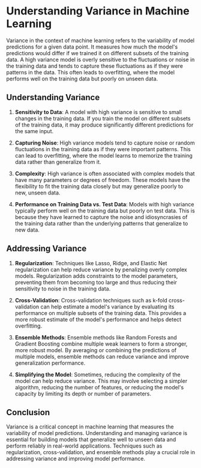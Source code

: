 # Understanding Variance in Machine Learning

Variance in the context of machine learning refers to the variability of model predictions for a given data point. It measures how much the model's predictions would differ if we trained it on different subsets of the training data. A high variance model is overly sensitive to the fluctuations or noise in the training data and tends to capture these fluctuations as if they were patterns in the data. This often leads to overfitting, where the model performs well on the training data but poorly on unseen data.

## Understanding Variance

1. **Sensitivity to Data**: A model with high variance is sensitive to small changes in the training data. If you train the model on different subsets of the training data, it may produce significantly different predictions for the same input.

2. **Capturing Noise**: High variance models tend to capture noise or random fluctuations in the training data as if they were important patterns. This can lead to overfitting, where the model learns to memorize the training data rather than generalize from it.

3. **Complexity**: High variance is often associated with complex models that have many parameters or degrees of freedom. These models have the flexibility to fit the training data closely but may generalize poorly to new, unseen data.

4. **Performance on Training Data vs. Test Data**: Models with high variance typically perform well on the training data but poorly on test data. This is because they have learned to capture the noise and idiosyncrasies of the training data rather than the underlying patterns that generalize to new data.

## Addressing Variance

1. **Regularization**: Techniques like Lasso, Ridge, and Elastic Net regularization can help reduce variance by penalizing overly complex models. Regularization adds constraints to the model parameters, preventing them from becoming too large and thus reducing their sensitivity to noise in the training data.

2. **Cross-Validation**: Cross-validation techniques such as k-fold cross-validation can help estimate a model's variance by evaluating its performance on multiple subsets of the training data. This provides a more robust estimate of the model's performance and helps detect overfitting.

3. **Ensemble Methods**: Ensemble methods like Random Forests and Gradient Boosting combine multiple weak learners to form a stronger, more robust model. By averaging or combining the predictions of multiple models, ensemble methods can reduce variance and improve generalization performance.

4. **Simplifying the Model**: Sometimes, reducing the complexity of the model can help reduce variance. This may involve selecting a simpler algorithm, reducing the number of features, or reducing the model's capacity by limiting its depth or number of parameters.

## Conclusion

Variance is a critical concept in machine learning that measures the variability of model predictions. Understanding and managing variance is essential for building models that generalize well to unseen data and perform reliably in real-world applications. Techniques such as regularization, cross-validation, and ensemble methods play a crucial role in addressing variance and improving model performance.
